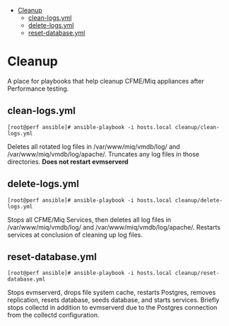 - [Cleanup](#cleanup)
  - [clean-logs.yml](#clean-logs.yml)
  - [delete-logs.yml](#delete-logs.yml)
  - [reset-database.yml](#reset-database.yml)

# Cleanup

A place for playbooks that help cleanup CFME/Miq appliances after Performance testing.

## clean-logs.yml
```
[root@perf ansible]# ansible-playbook -i hosts.local cleanup/clean-logs.yml
```
Deletes all rotated log files in /var/www/miq/vmdb/log/ and /var/www/miq/vmdb/log/apache/. Truncates any log files in those directories.  **Does not restart evmserverd**

## delete-logs.yml
```
[root@perf ansible]# ansible-playbook -i hosts.local cleanup/delete-logs.yml
```
Stops all CFME/Miq Services, then deletes all log files in /var/www/miq/vmdb/log/ and /var/www/miq/vmdb/log/apache/.  Restarts services at conclusion of cleaning up log files.

## reset-database.yml
```
[root@perf ansible]# ansible-playbook -i hosts.local cleanup/reset-database.yml
```
Stops evmserverd, drops file system cache, restarts Postgres, removes replication, resets database, seeds database, and starts services.  Briefly stops collectd in addition to evmserverd due to the Postgres connection from the collectd configuration.
